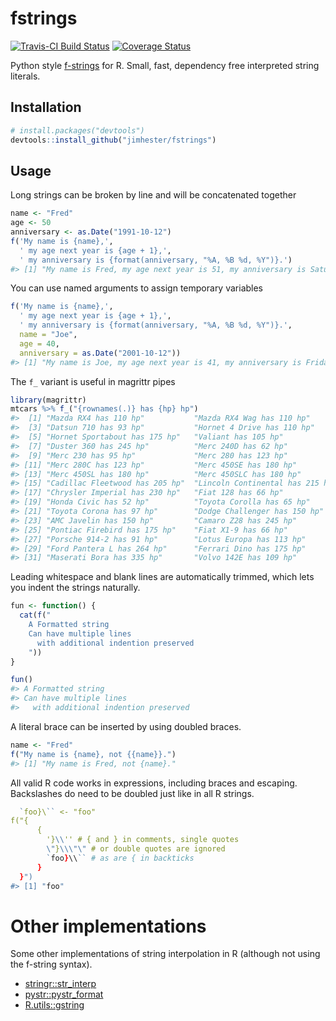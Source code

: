 
<!-- README.md is generated from README.Rmd. Please edit that file -->
fstrings
========

[![Travis-CI Build Status](https://travis-ci.org/jimhester/fstrings.svg?branch=master)](https://travis-ci.org/jimhester/fstrings) [![Coverage Status](https://img.shields.io/codecov/c/github/jimhester/fstrings/master.svg)](https://codecov.io/github/jimhester/fstrings?branch=master)

Python style [f-strings](https://www.python.org/dev/peps/pep-0498/) for R. Small, fast, dependency free interpreted string literals.

Installation
------------

``` r
# install.packages("devtools")
devtools::install_github("jimhester/fstrings")
```

Usage
-----

Long strings can be broken by line and will be concatenated together

``` r
name <- "Fred"
age <- 50
anniversary <- as.Date("1991-10-12")
f('My name is {name},',
  ' my age next year is {age + 1},',
  ' my anniversary is {format(anniversary, "%A, %B %d, %Y")}.')
#> [1] "My name is Fred, my age next year is 51, my anniversary is Saturday, October 12, 1991."
```

You can use named arguments to assign temporary variables

``` r
f('My name is {name},',
  ' my age next year is {age + 1},',
  ' my anniversary is {format(anniversary, "%A, %B %d, %Y")}.',
  name = "Joe",
  age = 40,
  anniversary = as.Date("2001-10-12"))
#> [1] "My name is Joe, my age next year is 41, my anniversary is Friday, October 12, 2001."
```

The `f_` variant is useful in magrittr pipes

``` r
library(magrittr)
mtcars %>% f_("{rownames(.)} has {hp} hp")
#>  [1] "Mazda RX4 has 110 hp"           "Mazda RX4 Wag has 110 hp"      
#>  [3] "Datsun 710 has 93 hp"           "Hornet 4 Drive has 110 hp"     
#>  [5] "Hornet Sportabout has 175 hp"   "Valiant has 105 hp"            
#>  [7] "Duster 360 has 245 hp"          "Merc 240D has 62 hp"           
#>  [9] "Merc 230 has 95 hp"             "Merc 280 has 123 hp"           
#> [11] "Merc 280C has 123 hp"           "Merc 450SE has 180 hp"         
#> [13] "Merc 450SL has 180 hp"          "Merc 450SLC has 180 hp"        
#> [15] "Cadillac Fleetwood has 205 hp"  "Lincoln Continental has 215 hp"
#> [17] "Chrysler Imperial has 230 hp"   "Fiat 128 has 66 hp"            
#> [19] "Honda Civic has 52 hp"          "Toyota Corolla has 65 hp"      
#> [21] "Toyota Corona has 97 hp"        "Dodge Challenger has 150 hp"   
#> [23] "AMC Javelin has 150 hp"         "Camaro Z28 has 245 hp"         
#> [25] "Pontiac Firebird has 175 hp"    "Fiat X1-9 has 66 hp"           
#> [27] "Porsche 914-2 has 91 hp"        "Lotus Europa has 113 hp"       
#> [29] "Ford Pantera L has 264 hp"      "Ferrari Dino has 175 hp"       
#> [31] "Maserati Bora has 335 hp"       "Volvo 142E has 109 hp"
```

Leading whitespace and blank lines are automatically trimmed, which lets you indent the strings naturally.

``` r
fun <- function() {
  cat(f("
    A Formatted string
    Can have multiple lines
      with additional indention preserved
    "))
}

fun()
#> A Formatted string
#> Can have multiple lines
#>   with additional indention preserved
```

A literal brace can be inserted by using doubled braces.

``` r
name <- "Fred"
f("My name is {name}, not {{name}}.")
#> [1] "My name is Fred, not {name}."
```

All valid R code works in expressions, including braces and escaping. Backslashes do need to be doubled just like in all R strings.

``` r
  `foo}\`` <- "foo"
f("{
      {
        '}\\'' # { and } in comments, single quotes
        \"}\\\"\" # or double quotes are ignored
        `foo}\\`` # as are { in backticks
      }
  }")
#> [1] "foo"
```

Other implementations
=====================

Some other implementations of string interpolation in R (although not using the f-string syntax).

-   [stringr::str\_interp](http://stringr.tidyverse.org/reference/str_interp.html)
-   [pystr::pystr\_format](https://cran.r-project.org/package=pystr)
-   [R.utils::gstring](https://cran.r-project.org/package=R.utils)
